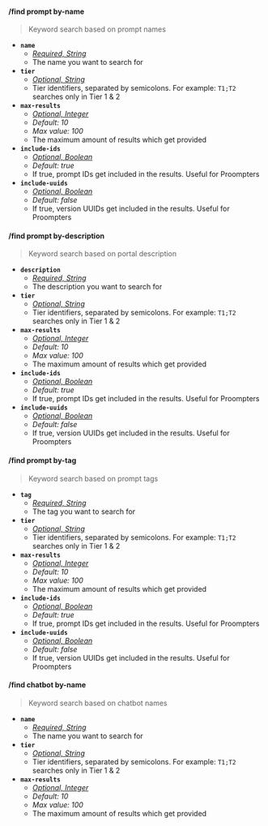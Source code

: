 #### /find prompt by-name
> Keyword search based on prompt names
- **`name`**
  - *[Required, String](proompter-documentation/guides/Quickstart/Slash%20Commands.md####String)*
  - The name you want to search for
- **`tier`**
  - *[Optional, String](proompter-documentation/guides/Quickstart/Slash%20Commands.md####String)*
  - Tier identifiers, separated by semicolons. For example: `T1;T2` searches only in Tier 1 & 2
- **`max-results`**
  - *[Optional, Integer](proompter-documentation/guides/Quickstart/Slash%20Commands.md####Integer)*
  - *Default: 10*
  - *Max value: 100*
  - The maximum amount of results which get provided
- **`include-ids`**
  - *[Optional, Boolean](proompter-documentation/guides/Quickstart/Slash%20Commands.md####Boolean)*
  - *Default: true*
  - If true, prompt IDs get included in the results. Useful for Proompters
- **`include-uuids`**
  - *[Optional, Boolean](proompter-documentation/guides/Quickstart/Slash%20Commands.md####Boolean)*
  - *Default: false*
  - If true, version UUIDs get included in the results. Useful for Proompters

#### /find prompt by-description
> Keyword search based on portal description
- **`description`**
  - *[Required, String](proompter-documentation/guides/Quickstart/Slash%20Commands.md####String)*
  - The description you want to search for
- **`tier`**
  - *[Optional, String](proompter-documentation/guides/Quickstart/Slash%20Commands.md####String)*
  - Tier identifiers, separated by semicolons. For example: `T1;T2` searches only in Tier 1 & 2
- **`max-results`**
  - *[Optional, Integer](proompter-documentation/guides/Quickstart/Slash%20Commands.md####Integer)*
  - *Default: 10*
  - *Max value: 100*
  - The maximum amount of results which get provided
- **`include-ids`**
  - *[Optional, Boolean](proompter-documentation/guides/Quickstart/Slash%20Commands.md####Boolean)*
  - *Default: true*
  - If true, prompt IDs get included in the results. Useful for Proompters
- **`include-uuids`**
  - *[Optional, Boolean](proompter-documentation/guides/Quickstart/Slash%20Commands.md####Boolean)*
  - *Default: false*
  - If true, version UUIDs get included in the results. Useful for Proompters

#### /find prompt by-tag
> Keyword search based on prompt tags
- **`tag`**
  - *[Required, String](proompter-documentation/guides/Quickstart/Slash%20Commands.md####String)*
  - The tag you want to search for
- **`tier`**
  - *[Optional, String](proompter-documentation/guides/Quickstart/Slash%20Commands.md####String)*
  - Tier identifiers, separated by semicolons. For example: `T1;T2` searches only in Tier 1 & 2
- **`max-results`**
  - *[Optional, Integer](proompter-documentation/guides/Quickstart/Slash%20Commands.md####Integer)*
  - *Default: 10*
  - *Max value: 100*
  - The maximum amount of results which get provided
- **`include-ids`**
  - *[Optional, Boolean](proompter-documentation/guides/Quickstart/Slash%20Commands.md####Boolean)*
  - *Default: true*
  - If true, prompt IDs get included in the results. Useful for Proompters
- **`include-uuids`**
  - *[Optional, Boolean](proompter-documentation/guides/Quickstart/Slash%20Commands.md####Boolean)*
  - *Default: false*
  - If true, version UUIDs get included in the results. Useful for Proompters

#### /find chatbot by-name
> Keyword search based on chatbot names
- **`name`**
  - *[Required, String](proompter-documentation/guides/Quickstart/Slash%20Commands.md####String)*
  - The name you want to search for
- **`tier`**
  - *[Optional, String](proompter-documentation/guides/Quickstart/Slash%20Commands.md####String)*
  - Tier identifiers, separated by semicolons. For example: `T1;T2` searches only in Tier 1 & 2
- **`max-results`**
  - *[Optional, Integer](proompter-documentation/guides/Quickstart/Slash%20Commands.md####Integer)*
  - *Default: 10*
  - *Max value: 100*
  - The maximum amount of results which get provided
